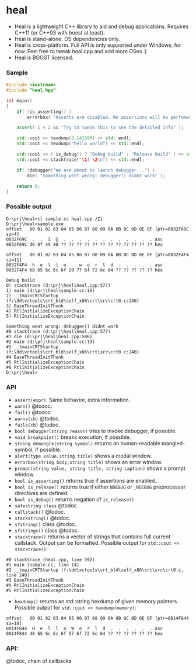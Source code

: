 heal
====

- Heal is a lightweight C++ library to aid and debug applications. Requires C++11 (or C++03 with boost at least).
- Heal is stand-alone. OS dependencies only.
- Heal is cross-platform. Full API is only supported under Windows, for now. Feel free to tweak heal.cpp and add more OSes :)
- Heal is BOOST licensed.

### Sample
```c++
#include <iostream>
#include "heal.hpp"

int main()
{
    if( !is_asserting() )
        errorbox( "Asserts are disabled. No assertions will be perfomed" );

    assert( 1 < 2 && "Try to tweak this to see the detailed info" );

    std::cout << hexdump(3.14159f) << std::endl;
    std::cout << hexdump("hello world") << std::endl;

    std::cout << ( is_debug() ? "Debug build" : "Release build" ) << std::endl;
    std::cout << stacktrace("\1) \2\n") << std::endl;

    if( !debugger("We are about to launch debugger...") )
        die( "Something went wrong: debugger() didnt work" );

    return 0;
}
```

### Possible output
```
D:\prj\heal>cl sample.cc heal.cpp /Zi
D:\prj\heal>sample.exe
offset   00 01 02 03 04 05 06 07 08 09 0A 0B 0C 0D 0E 0F [ptr=0032F69C sz=4]
0032F69C  .  .  I  @  .  .  .  .  .  .  .  .  .  .  .  . asc
0032F69C d0 0f 49 40 ?? ?? ?? ?? ?? ?? ?? ?? ?? ?? ?? ?? hex

offset   00 01 02 03 04 05 06 07 08 09 0A 0B 0C 0D 0E 0F [ptr=0032F4F4 sz=11]
0032F4F4  h  e  l  l  o     w  o  r  l  d  .  .  .  .  . asc
0032F4F4 68 65 6c 6c 6f 20 77 6f 72 6c 64 ?? ?? ?? ?? ?? hex

Debug build
0) stacktrace (d:\prj\heal\heal.cpp:577)
1) main (d:\prj\heal\sample.cc:16)
2) __tmainCRTStartup (f:\dd\vctools\crt_bld\self_x86\crt\src\crt0.c:240)
3) BaseThreadInitThunk
4) RtlInitializeExceptionChain
5) RtlInitializeExceptionChain

Something went wrong: debugger() didnt work
#0 stacktrace (d:\prj\heal\heal.cpp:577)
#1 die (d:\prj\heal\heal.cpp:586)
#2 main (d:\prj\heal\sample.cc:19)
#3 __tmainCRTStartup (f:\dd\vctools\crt_bld\self_x86\crt\src\crt0.c:240)
#4 BaseThreadInitThunk
#5 RtlInitializeExceptionChain
#6 RtlInitializeExceptionChain
D:\prj\heal>
```

### API
- `assert(expr)`. Same behavior, extra information.
- `warn()` @todoc.
- `fail()` @todoc.
- `warns(cb)` @todoc.
- `fails(cb)` @todoc.
- `bool debugger(string reason)` tries to invoke debugger, if possible.
- `void breakpoint()` breaks execution, if possible.
- `string demangle(string symbol)` returns an human-readable mangled-symbol, if possible.
- `alert(type value,string title)` shows a modal window.
- `errorbox(string body,string title)` shows an error window.
- `prompt(string value, string title, string caption)` shows a prompt window.
- `bool is_asserting()` returns true if assertions are enabled.
- `bool is_release()` returns true if either `NDEBUG` or `_NDEBUG` preprocessor directives are defined.
- `bool is_debug()` returns negation of `is_release()`
- `safestring class` @todoc.
- `callstack()` @todoc.
- `stackstring()` @todoc.
- `sfstring()` class @todoc.
- `sfstrings()` class @todoc.
- `stacktrace()` returns a vector of strings that contains full current callstack. Output can be formatted. Possible output for `std::cout << stacktrace()`:
```
#0 stacktrace (heal.cpp, line 592)
#1 main (sample.cc, line 14)
#2 __tmainCRTStartup (f:\dd\vctools\crt_bld\self_x86\crt\src\crt0.c, line 240)
#3 BaseThreadInitThunk
#4 RtlInitializeExceptionChain
#5 RtlInitializeExceptionChain
```
- `hexdump()` returns an std::string hexdump of given memory pointers. Possible output for `std::cout << hexdump(memory)`:
```
offset   00 01 02 03 04 05 06 07 08 09 0A 0B 0C 0D 0E 0F [ptr=0014F844 sz=10]
0014F844  H  e  l  l  o  W  o  r  l  d  .  .  .  .  .  . asc
0014F844 48 65 6c 6c 6f 57 6f 72 6c 64 ?? ?? ?? ?? ?? ?? hex
```

### API:
@todoc, chain of callbacks
